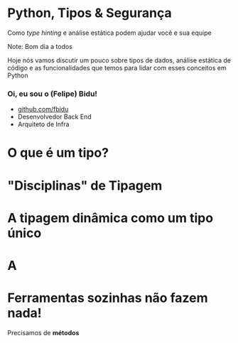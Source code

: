 # Python, Tipos & Segurança
Como _type hinting_ e análise estática podem ajudar você e sua equipe <!-- .element: class="small" -->

Note:
Bom dia a todos <etc>

Hoje nós vamos discutir um pouco sobre tipos de dados, análise estática de código
e as funcionalidades que temos para lidar com esses conceitos em Python



### Oi, eu sou o (Felipe) Bidu!

* [github.com/fbidu](https://github.com/fbidu)
* Desenvolvedor Back End
* Arquiteto de Infra

# O que é um tipo?


# "Disciplinas" de Tipagem



# A tipagem dinâmica como um tipo único



# A

# Ferramentas sozinhas não fazem nada!
Precisamos de **métodos** <!-- .element: class="small -->
